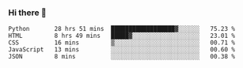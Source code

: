 ### Hi there 👋

<!--START_SECTION:waka-->
```text
Python       28 hrs 51 mins  ██████████████████▓░░░░░░   75.23 % 
HTML         8 hrs 49 mins   █████▓░░░░░░░░░░░░░░░░░░░   23.01 % 
CSS          16 mins         ▒░░░░░░░░░░░░░░░░░░░░░░░░   00.71 % 
JavaScript   13 mins         ░░░░░░░░░░░░░░░░░░░░░░░░░   00.60 % 
JSON         8 mins          ░░░░░░░░░░░░░░░░░░░░░░░░░   00.38 % 
```
<!--END_SECTION:waka-->
